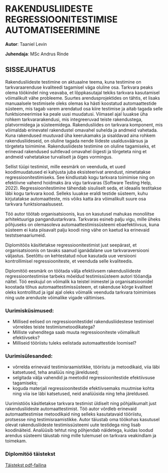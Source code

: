 # RAKENDUSLIIDESTE REGRESSIOONITESTIMISE AUTOMATISEERIMINE

**Autor**: Taaniel Levin

**Juhendaja**: MSc Andrus Rinde

## SISSEJUHATUS
Rakendusliideste testimine on aktuaalne teema, kuna testimine on tarkvaraarenduse kvaliteedi tagamisel väga oluline osa. Tarkvara peaks olema töökindel ning veavaba, et lõppkasutajal tekiks tarkvara kasutamisel võimalikult vähe probleeme. Suurtes arendusprojektides on tähtis, et lisaks manuaalsele testimisele oleks olemas ka hästi koostatud automaattestide süsteem, mis tagab varem arendatud osa kiire testimise ja aitab tagada selle funktsioneerimise ka peale uusi muudatusi. Viimasel ajal luuakse üha rohkem tarkvararakendusi, mis integreeruvad teiste rakendustega, platvormidega ja süsteemidega. Rakendusliides on tarkvara komponent, mis võimaldab erinevatel rakendustel omavahel suhelda ja andmeid vahetada. Kuna rakendused muutuvad üha keerukamaks ja sisaldavad aina rohkem rakendusliideseid, on oluline tagada nende liideste usaldusväärsus ja tõrgeteta toimimine. Rakendusliideste testimine on oluline tagamiseks, et erinevad rakendused suhtlevad omavahel õigesti ja tõrgeteta ning et andmeid vahetatakse turvaliselt ja õiges vormingus.

Sellist tüüpi testimist, mille eesmärk on veenduda, et uued koodimuudatused ei kahjusta juba eksisteerivat arendust, nimetatakse regressioonitestimiseks. See kindlustab kogu tarkvara toimimise ning on efektiivne vahend hoidmaks ära vigu tarkvaras (Software Testing Help,
2022). Regressioonitestimine tähendab sisuliselt seda, et ideaalis testitakse läbi kogu tarkvara kood. Selleks luuakse eraldi testide süsteem, kuhu kirjutatakse automaatteste, mis võiks katta ära võimalikult suure osa tarkvara funktsionaalsusest.

Töö autor töötab organisatsioonis, kus on kasutusel mahukas monoliitse arhitektuuriga pangandustarkvara. Tarkvaras esineb palju vigu, mille üheks põhjuseks on olemasoleva automaattestimissüsteemi ebaefektiivsus, kuna süsteem ei kata piisavalt palju koodi ning vähe on kaetud ka erinevaid teststsenaariumeid.

Diplomitöös käsitletakse regressioonitestimist just seepärast, et organisatsioonis on tavaks saanud iganädalane uue tarkvaraversiooni väljastus. Seetõttu on kehtestatud nõue kasutada uue versiooni kontrollimisel regressiooniteste, et veenduda selle kvaliteedis.

Diplomitöö eesmärk on töötada välja efektiivsem rakendusliideste regressioontestimise tarbeks mõeldud testimissüsteem autori tööandja näitel. Töö eeskujul on võimalik ka teistel inimestel ja organisatsioonidel koostada tõhus automaattestimissüsteem, et rakenduse kõrge kvaliteet oleks kontrollitud ja igal ajal oleks võimalik veenduda tarkvara toimimises ning uute arenduste võimalike vigade vältimises.

### Uurimisküsimused:
- Millised eelised on regressioonitestidel rakendusliidestese testimisel võrreldes teiste testimismetoodikatega?
- Milliste vahenditega saab muuta regressiooniteste võimalikult efektiivseks?
- Milliseid tööriistu tuleks eelistada automaattestide loomisel?

### Uurimisülesanded:
- võrrelda erinevaid testimisraamistikke, tööriistu ja metoodikaid, viia läbi katsetused, teha analüüs ning järeldused;
- selgitada välja vahendid ja meetodid regressioonitestide efektiivsuse tagamiseks;
- koguda materjali regressioonitestide efektiivsemaks muutmise kohta ning viia ise läbi katsetused, neid analüüsida ning teha järeldused.

Uurimistöös käsitletakse tarkvara testimist üldiselt ning põhjalikumalt just rakendusliideste
automaattestimist. Töö autor võrdleb erinevaid automaattestimise metoodikaid ning selleks
kasutatavaid tööriistu, protsesse ning testimisraamistikke. Autor täiustab oma töökohas
kasutusel olevat rakendusliideste testimissüsteemi uute testidega ning lisab koodinäiteid.
Analüüsib tehtut ning põhjendab näidetega, kuidas loodud arendus süsteemi täiustab ning mille
tulemusel on tarkvara veakindlam ja toimekam.

### Diplomitöö täistekst
[Täistekst pdf-failina](./Testimine.pdf)
